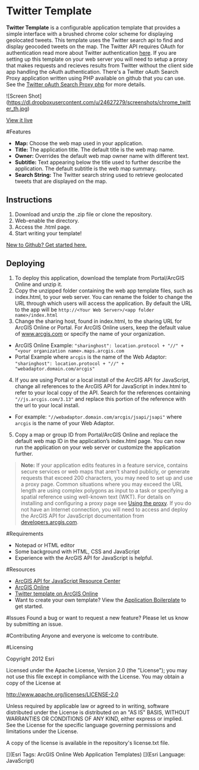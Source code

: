 Twitter Template
================

**Twitter Template** is a configurable application template that provides a simple interface with a brushed chrome color scheme for displaying geolocated tweets. This template uses the Twitter search api to find and display geocoded tweets on the map. The Twitter API requires OAuth for authentication read more about Twitter authentication <a href="https://dev.twitter.com/docs/auth">here</a>. If you are setting up this template on your web server you will need to setup a proxy that makes requests and recieves results from Twitter without the client side app handling the oAuth authentication. There's a Twitter oAuth Search Proxy application written using PHP available on github that you can use. See the <a href="https://github.com/driskull/twitter-oauth-proxy-php">Twitter oAuth Search Proxy php</a> for more details. 

![Screen Shot] (https://dl.dropboxusercontent.com/u/24627279/screenshots/chrome_twitter_th.jpg)

[View it live](http://www.arcgis.com/apps/OnePane/azuretwitter/index.html?webmap=f5b13dbed07c46cdb783cf361833aa6b)

#Features
- **Map:**  Choose the web map used in your application.
- **Title:** The application title. The default title is the web map name.
- **Owner:** Overrides the default web map owner name with different text.
- **Subtitle:** Text appearing below the title used to further describe the application. The default subtitle is the web map summary.
- **Search String:** The Twitter search string used to retrieve geolocated tweets that are displayed on the map.

## Instructions

1. Download and unzip the .zip file or clone the repository.
2. Web-enable the directory.
3. Access the .html page.
4. Start writing your template!

[New to Github? Get started here.](https://github.com/)

## Deploying

1. To deploy this application, download the template from Portal/ArcGIS Online and unzip it.
2. Copy the unzipped folder containing the web app template files, such as index.html, to your web server. You can rename the folder to change the URL through which users will access the application. By default the URL to the app will be `http://<Your Web Server>/<app folder name>/index.html`
3. Change the sharing host, found in index.html, to the sharing URL for ArcGIS Online or Portal. For ArcGIS Online users, keep the default value of www.arcgis.com or specify the name of your organization.
  - ArcGIS Online Example:  `"sharinghost": location.protocol + "//" + “<your organization name>.maps.arcgis.com`
  - Portal Example where `arcgis` is the name of the Web Adaptor: `"sharinghost": location.protocol + "//" + "webadaptor.domain.com/arcgis"`
4. If you are using Portal or a local install of the ArcGIS API for JavaScript, change all references to the ArcGIS API for JavaScript in index.html to refer to your local copy of the API. Search for the references containing `"//js.arcgis.com/3.13"` and replace this portion of the reference with the url to your local install.
  - For example: `"//webadaptor.domain.com/arcgis/jsapi/jsapi"` where `arcgis` is the name of your Web Adaptor.
5. Copy a map or group ID from Portal/ArcGIS Online and replace the default web map ID in the application’s index.html page. You can now run the application on your web server or customize the application further.

> **Note:** If your application edits features in a feature service, contains secure services or web maps that aren't shared publicly, or generate requests that exceed 200 characters, you may need to set up and use a proxy page. Common situations where you may exceed the URL length are using complex polygons as input to a task or specifying a spatial reference using well-known text (WKT). For details on installing and configuring a proxy page see [Using the proxy](https://developers.arcgis.com/javascript/jshelp/ags_proxy.html). If you do not have an Internet connection, you will need to access and deploy the ArcGIS API for JavaScript documentation from [developers.arcgis.com](https://developers.arcgis.com/).

#Requirements

- Notepad or HTML editor
- Some background with HTML, CSS and JavaScript
- Experience with the ArcGIS API for JavaScript is helpful. 

#Resources

- [ArcGIS API for JavaScript Resource Center](http://help.arcgis.com/en/webapi/javascript/arcgis/index.html)
- [ArcGIS Online](http://www.arcgis.com/home/)
- [Twitter template on ArcGIS Online](http://www.arcgis.com/home/item.html?id=870be7b510a646d6ae0137551aa9242d)
- Want to create your own template? View the [Application Boilerplate](https://github.com/Esri/application-boilerplate-js) to get started. 

#Issues
Found a bug or want to request a new feature? Please let us know by submitting an issue. 

#Contributing
Anyone and everyone is welcome to contribute. 

#Licensing 

Copyright 2012 Esri

Licensed under the Apache License, Version 2.0 (the "License"); you may not use this file except in compliance with the License. You may obtain a copy of the License at

http://www.apache.org/licenses/LICENSE-2.0

Unless required by applicable law or agreed to in writing, software distributed under the License is distributed on an "AS IS" BASIS, WITHOUT WARRANTIES OR CONDITIONS OF ANY KIND, either express or implied. See the License for the specific language governing permissions and limitations under the License.

A copy of the license is available in the repository's license.txt file.

[](Esri Tags: ArcGIS Online Web Application Templates) 
[](Esri Language: JavaScript)

